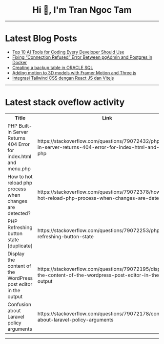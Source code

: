<h1 align="center">Hi 👋, I'm Tran Ngoc Tam</h1>

---

# Latest Blog Posts 
<!-- BLOG-POST-LIST:START -->
- [Top 10 AI Tools for Coding Every Developer Should Use](https://dev.to/foxinfotech/top-10-ai-tools-for-coding-every-developer-should-use-4il9)
- [Fixing “Connection Refused” Error Between pgAdmin and Postgres in Docker](https://dev.to/deni_sugiarto_1a01ad7c3fb/fixing-connection-refused-error-between-pgadmin-and-postgres-in-docker-14ge)
- [Creating a backup table in ORACLE SQL](https://dev.to/mrcaption49/creating-a-backup-table-in-oracle-sql-1p31)
- [Adding motion to 3D models with Framer Motion and Three.js](https://dev.to/_3b92a59b19aece3845cf/adding-motion-to-3d-models-with-framer-motion-and-threejs-2phh)
- [Integrasi Tailwind CSS dengan React JS dan Vitejs](https://dev.to/ramadhan002/integrasi-tailwind-css-dengan-react-js-dan-vitejs-gjk)
<!-- BLOG-POST-LIST:END -->

---

# Latest stack oveflow activity
<table>
  <tr><th>Title</th><th>Link</th></tr>
  <!-- STACKOVERFLOW:START --><tr><td>PHP Built-in Server Returns 404 Error for index.html and menu.php</td><td>https://stackoverflow.com/questions/79072432/php-built-in-server-returns-404-error-for-index-html-and-menu-php</td></tr><tr><td>How to hot reload php process when changes are detected?</td><td>https://stackoverflow.com/questions/79072378/how-to-hot-reload-php-process-when-changes-are-detected</td></tr><tr><td>PHP Refreshing button state [duplicate]</td><td>https://stackoverflow.com/questions/79072253/php-refreshing-button-state</td></tr><tr><td>Display the content of the WordPress post editor in the output</td><td>https://stackoverflow.com/questions/79072195/display-the-content-of-the-wordpress-post-editor-in-the-output</td></tr><tr><td>Confusion about Laravel policy arguments</td><td>https://stackoverflow.com/questions/79072178/confusion-about-laravel-policy-arguments</td></tr><!-- STACKOVERFLOW:END -->
</table>

---


